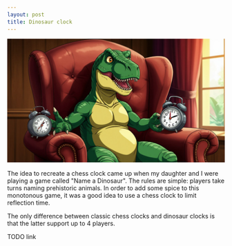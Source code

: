 ```yaml
---
layout: post
title: Dinosaur clock
---
```


![dinosaur clock](/assets/dinosaur-clock.jpeg)

The idea to recreate a chess clock came up when my daughter and I were playing a game called "Name a Dinosaur". The rules are simple: players take turns naming prehistoric animals. In order to add some spice to this monotonous game, it was a good idea to use a chess clock to limit reflection time.

The only difference between classic chess clocks and dinosaur clocks is that the latter support up to 4 players.

TODO link
